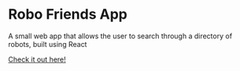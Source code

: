# Robo Friends App
A small web app that allows the user to search through a directory of robots, built using React

[Check it out here!](http://robofriends.jameskenne.de)
